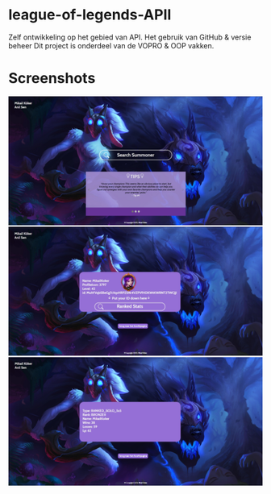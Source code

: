 # league-of-legends-APII
Zelf ontwikkeling op het gebied van API. Het gebruik van GitHub &amp; versie beheer Dit project is onderdeel van de VOPRO &amp; OOP vakken.

# Screenshots

<img src="img/Homepage.png">
<img src="img/profile.png">
<img src="img/stats.png">
